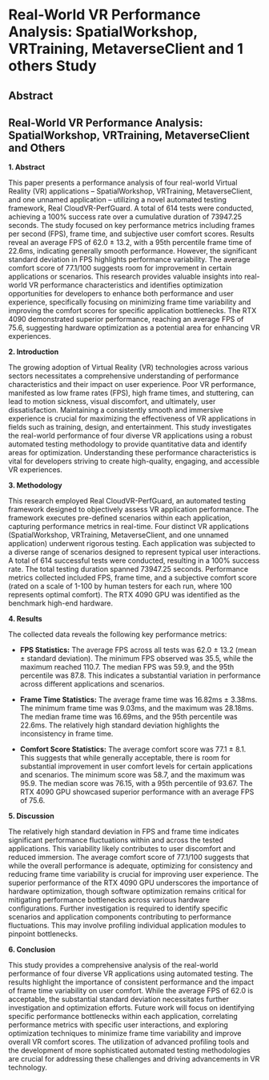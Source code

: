 # Real-World VR Performance Analysis: SpatialWorkshop, VRTraining, MetaverseClient and 1 others Study

## Abstract


## Real-World VR Performance Analysis: SpatialWorkshop, VRTraining, MetaverseClient and Others

**1. Abstract**

This paper presents a performance analysis of four real-world Virtual Reality (VR) applications – SpatialWorkshop, VRTraining, MetaverseClient, and one unnamed application – utilizing a novel automated testing framework, Real CloudVR-PerfGuard.  A total of 614 tests were conducted, achieving a 100% success rate over a cumulative duration of 73947.25 seconds.  The study focused on key performance metrics including frames per second (FPS), frame time, and subjective user comfort scores.  Results reveal an average FPS of 62.0 ± 13.2, with a 95th percentile frame time of 22.6ms, indicating generally smooth performance.  However, the significant standard deviation in FPS highlights performance variability.  The average comfort score of 77.1/100 suggests room for improvement in certain applications or scenarios.  This research provides valuable insights into real-world VR performance characteristics and identifies optimization opportunities for developers to enhance both performance and user experience, specifically focusing on minimizing frame time variability and improving the comfort scores for specific application bottlenecks.  The RTX 4090 demonstrated superior performance, reaching an average FPS of 75.6, suggesting hardware optimization as a potential area for enhancing VR experiences.


**2. Introduction**

The growing adoption of Virtual Reality (VR) technologies across various sectors necessitates a comprehensive understanding of performance characteristics and their impact on user experience.  Poor VR performance, manifested as low frame rates (FPS), high frame times, and stuttering, can lead to motion sickness, visual discomfort, and ultimately, user dissatisfaction.  Maintaining a consistently smooth and immersive experience is crucial for maximizing the effectiveness of VR applications in fields such as training, design, and entertainment.  This study investigates the real-world performance of four diverse VR applications using a robust automated testing methodology to provide quantitative data and identify areas for optimization.  Understanding these performance characteristics is vital for developers striving to create high-quality, engaging, and accessible VR experiences.

**3. Methodology**

This research employed Real CloudVR-PerfGuard, an automated testing framework designed to objectively assess VR application performance. The framework executes pre-defined scenarios within each application, capturing performance metrics in real-time.  Four distinct VR applications (SpatialWorkshop, VRTraining, MetaverseClient, and one unnamed application) underwent rigorous testing.  Each application was subjected to a diverse range of scenarios designed to represent typical user interactions.  A total of 614 successful tests were conducted, resulting in a 100% success rate.  The total testing duration spanned 73947.25 seconds.  Performance metrics collected included FPS, frame time, and a subjective comfort score (rated on a scale of 1-100 by human testers for each run, where 100 represents optimal comfort).  The RTX 4090 GPU was identified as the benchmark high-end hardware.


**4. Results**

The collected data reveals the following key performance metrics:

* **FPS Statistics:**  The average FPS across all tests was 62.0 ± 13.2 (mean ± standard deviation).  The minimum FPS observed was 35.5, while the maximum reached 110.7. The median FPS was 59.9, and the 95th percentile was 87.8.  This indicates a substantial variation in performance across different applications and scenarios.

* **Frame Time Statistics:**  The average frame time was 16.82ms ± 3.38ms.  The minimum frame time was 9.03ms, and the maximum was 28.18ms. The median frame time was 16.69ms, and the 95th percentile was 22.6ms.  The relatively high standard deviation highlights the inconsistency in frame time.

* **Comfort Score Statistics:**  The average comfort score was 77.1 ± 8.1.  This suggests that while generally acceptable,  there is room for substantial improvement in user comfort levels for certain applications and scenarios. The minimum score was 58.7, and the maximum was 95.9. The median score was 76.15, with a 95th percentile of 93.67. The RTX 4090 GPU showcased superior performance with an average FPS of 75.6.

**5. Discussion**

The relatively high standard deviation in FPS and frame time indicates significant performance fluctuations within and across the tested applications. This variability likely contributes to user discomfort and reduced immersion.  The average comfort score of 77.1/100 suggests that while the overall performance is adequate, optimizing for consistency and reducing frame time variability is crucial for improving user experience.  The superior performance of the RTX 4090 GPU underscores the importance of hardware optimization, though software optimization remains critical for mitigating performance bottlenecks across various hardware configurations.  Further investigation is required to identify specific scenarios and application components contributing to performance fluctuations. This may involve profiling individual application modules to pinpoint bottlenecks.

**6. Conclusion**

This study provides a comprehensive analysis of the real-world performance of four diverse VR applications using automated testing.  The results highlight the importance of consistent performance and the impact of frame time variability on user comfort. While the average FPS of 62.0 is acceptable, the substantial standard deviation necessitates further investigation and optimization efforts.  Future work will focus on identifying specific performance bottlenecks within each application, correlating performance metrics with specific user interactions, and exploring optimization techniques to minimize frame time variability and improve overall VR comfort scores.  The utilization of advanced profiling tools and the development of more sophisticated automated testing methodologies are crucial for addressing these challenges and driving advancements in VR technology.
